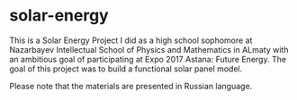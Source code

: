 # solar-energy
This is a Solar Energy Project I did as a high school sophomore at Nazarbayev Intellectual School of Physics and Mathematics in ALmaty with an ambitious goal of participating at Expo 2017 Astana: Future Energy. The goal of this project was to build a functional solar panel model.

Please note that the materials are presented in Russian language.

